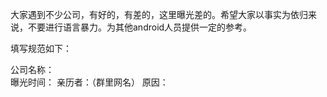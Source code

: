 大家遇到不少公司，有好的，有差的，这里曝光差的。希望大家以事实为依归来说，不要进行语言暴力。为其他android人员提供一定的参考。

填写规范如下：

公司名称：                   
曝光时间：
亲历者：（群里网名）
原因：
